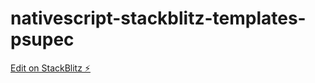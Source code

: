 # nativescript-stackblitz-templates-psupec

[Edit on StackBlitz ⚡️](https://stackblitz.com/edit/nativescript-stackblitz-templates-psupec)